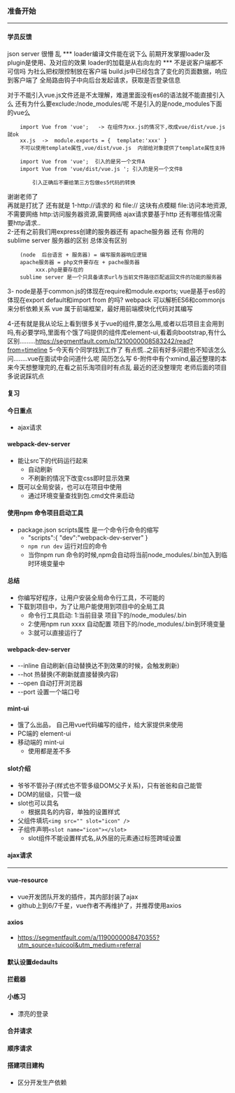 ### 准备开始
---
#### 学员反馈
json server 很懵 乱
*** loader编译文件能在说下么
    前期开发掌握loader及plugin是使用、及对应的效果
    loader的加载是从右向左的
*** 不是说客户端都不可信吗 为社么把权限控制放在客户端
    build.js中已经包含了变化的页面数据，响应到客户端了
    全局路由钩子中向后台发起请求，获取是否登录信息

 对于不能引入vue.js文件还是不太理解，难道里面没有es6的语法就不能直接引入么 还有为什么要exclude:/node_modules/呢 不是引入的是node_modules下面的vue么

        import Vue from 'vue';   -> 在组件为xx.js的情况下,改成vue/dist/vue.js就ok
        xx.js  ->  module.exports = {  template:'xxx' }
        不可以使用template属性,vue/dist/vue.js  内部给对象提供了template属性支持

        import Vue from 'vue';  引入的是另一个文件A
        import Vue from 'vue/dist/vue.js '; 引入的是另一个文件B

            引入正确后不要给第三方包做es5代码的转换


谢谢老师了   
再就是打扰了  还有就是
1-http://请求的 和  file:// 这块有点模糊 
    file:访问本地资源,不需要网络
    http:访问服务器资源,需要网络
 ajax请求要基于http  还有哪些情况需要http请求..  
2-还有之前我们用express创建的服务器还有 apache服务器 还有 你用的 sublime server 服务器的区别 
        总体没有区别

        (node  后台语言 + 服务器) = 编写服务器响应逻辑
        apache服务器 = php文件要存在 + pache服务器
             xxx.php是要存在的
        sublime server 是一个只具备请求url与当前文件路径匹配返回文件的功能的服务器

3-  node是基于common.js的体现在require和module.exports;    vue是基于es6的体现在export default和import from 的吗?
    webpack 可以解析ES6和commonjs  来分析依赖关系
    vue 属于前端框架，最好用前端模块化代码对其编写


4-还有就是我从论坛上看到很多关于vue的组件,要怎么用,或者以后项目主会用到吗,有必要学吗,里面有个饿了吗提供的组件库element-ui,看着向bootstrap,有什么区别.........https://segmentfault.com/p/1210000008583242/read?from=timeline
5-今天有个同学找到工作了  有点慌..之前有好多问题也不知该怎么问........vue在面试中会问道什么呢 简历怎么写
6-附件中有个xmind,最近整理的本来今天想整理完的,在看之前乐淘项目时有点乱 最近的还没整理完  老师后面的项目多说说踩坑点




#### 复习

#### 今日重点
* ajax请求

#### webpack-dev-server
* 能让src下的代码运行起来
    - 自动刷新
    - 不刷新的情况下改变css即时显示效果
* 既可以全局安装，也可以在项目中使用
    - 通过环境变量查找到包.cmd文件来启动


#### 使用npm 命令项目启动工具
* package.json scripts属性 是一个命令行命令的缩写
    - "scripts":{ "dev":"webpack-dev-server"   }
    - `npm run dev` 运行对应的命令
    - 当你npm run 命令的时候,npm会自动将当前node_modules/.bin加入到临时环境变量中

#### 总结
* 你编写好程序，让用户安装全局命令行工具，不可能的
* 下载到项目中，为了让用户能使用到项目中的全局工具
    - 命令行工具启动:  1:当前目录  项目下的/node_modules/.bin
    - 2:使用npm run xxxx  自动配置 项目下的/node_modules/.bin到环境变量
    - 3:就可以直接运行了

#### webpack-dev-server
* --inline 自动刷新(自动替换达不到效果的时候，会触发刷新)
* --hot 热替换(不刷新就直接替换内容)
* --open 自动打开浏览器
* --port 设置一个端口号

#### mint-ui
* 饿了么出品， 自己用vue代码编写的组件，给大家提供来使用
* PC端的 element-ui
* 移动端的 mint-ui
    - 使用都是差不多

#### slot介绍
* 爷爷不管孙子(样式也不管多级DOM父子关系)，只有爸爸和自己能管
* DOM的层级，只管一级
* slot也可以具名
    - 根据具名的内容，单独的设置样式
* 父组件填坑`<img src="" slot="icon" /> `
* 子组件声明`<slot name="icon"></slot>`
    - slot组件不能设置样式名,从外层的元素通过标签跨域设置

#### ajax请求
---

#### vue-resource
* vue开发团队开发的插件，其内部封装了ajax
* github上到6/7千星，vue作者不再维护了，并推荐使用axios

#### axios
* https://segmentfault.com/a/1190000008470355?utm_source=tuicool&utm_medium=referral

#### 默认设置dedaults

#### 拦截器

#### 小练习
* 漂亮的登录


#### 合并请求

#### 顺序请求

#### 搭建项目建构
* 区分开发生产依赖

